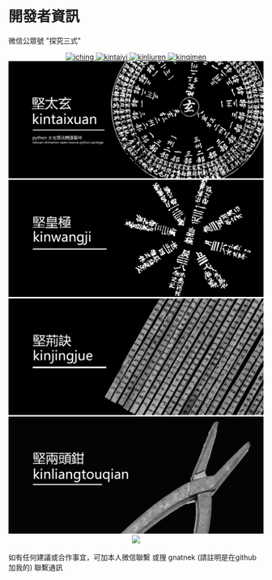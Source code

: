 # 開發者資訊
微信公眾號 "探究三式"

<p align="center">
  <a href="https://iching.streamlit.app/">
    <img src="https://raw.githubusercontent.com/kentang2017/ichingshifa/master/pic/iching.png" alt="iching" style="max-width: 100%; height: auto;">
  </a>
  <a href="https://kintaiyi.streamlit.app/">
    <img src="https://raw.githubusercontent.com/kentang2017/kintaiyi/master/pic/Untitled-1.png" alt="kintaiyi" style="max-width: 100%; height: auto;">
  </a>
  <a href="https://kinliuren.streamlit.app/">
    <img src="https://raw.githubusercontent.com/kentang2017/kinliuren/master/pic/Untitled-33.png" alt="kinliuren" style="max-width: 100%; height: auto;">
  </a>
  <a href="https://kinqimen.streamlit.app/">
    <img src="https://raw.githubusercontent.com/kentang2017/kinqimen/master/pic/Untitled-22.png" alt="kinqimen" style="max-width: 100%; height: auto;">
  </a>
  <a href="https://kintaixuan.streamlit.app/">
    <img src="https://raw.githubusercontent.com/kentang2017/taixuanshifa/master/pic/taixuan.png" alt="taixuanshifa" style="max-width: 100%; height: auto;">
  </a>
  <a href="https://kinwangji.streamlit.app/">
    <img src="https://raw.githubusercontent.com/kentang2017/kinwangji/main/pic/kwj.png" alt="kinwangji" style="max-width: 100%; height: auto;">
  </a>
    <a href="https://jingjue.streamlit.app/">
    <img src="https://raw.githubusercontent.com/kentang2017/jingjue/master/pic/jingjue.png" alt="jingjue" style="max-width: 100%; height: auto;">
  </a>
  </a>
    <a href="https://liangtouqian.streamlit.app/">
    <img src="https://raw.githubusercontent.com/kentang2017/liangtouqian/main/pic/Untitled-44.png" alt="liangtouqian" style="max-width: 100%; height: auto;">
  </a>
  <img src="https://raw.githubusercontent.com/kentang2017/kintaiyi/master/pic/20231205113526.jpg" style="max-width : 100%; height: auto">
</p>

如有任何建議或合作事宜，可加本人微信聯繫
或搜 gnatnek (請註明是在github加我的)
聯繫通訊
